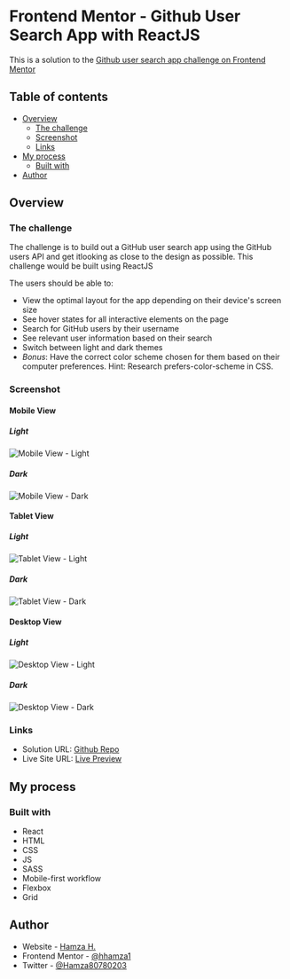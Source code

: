 # Frontend Mentor - Github User Search App with ReactJS

This is a solution to the [Github user search app challenge on Frontend Mentor](https://www.frontendmentor.io/challenges/github-user-search-app-Q09YOgaH6)

## Table of contents

- [Overview](#overview)
  - [The challenge](#the-challenge)
  - [Screenshot](#screenshot)
  - [Links](#links)
- [My process](#my-process)
  - [Built with](#built-with)
- [Author](#author)

## Overview

### The challenge

The challenge is to build out a GitHub user search app using the GitHub users API and get itlooking as close to the design as possible. This challenge would be built using ReactJS

The users should be able to:

- View the optimal layout for the app depending on their device's screen size
- See hover states for all interactive elements on the page
- Search for GitHub users by their username
- See relevant user information based on their search
- Switch between light and dark themes
- *Bonus*: Have the correct color scheme chosen for them based on their computer preferences. Hint: Research prefers-color-scheme in CSS.

### Screenshot

#### Mobile View 
##### Light

![Mobile View - Light](./screenshots/mobile-light.png)

##### Dark

![Mobile View - Dark](./screenshots/mobile-dark.png)
#### Tablet View
##### Light

![Tablet View - Light](./screenshots/tablet-light.png)

##### Dark

![Tablet View - Dark](./screenshots/tablet-dark.png)

#### Desktop View
##### Light

![Desktop View - Light](./screenshots/desktop-light.png)

##### Dark

![Desktop View - Dark](./screenshots/desktop-dark.png)

### Links

- Solution URL: [Github Repo](https://github.com/hhamza1/fem-github-user-search)
- Live Site URL: [Live Preview](https://jolly-archimedes-d1b24c.netlify.app/)

## My process

### Built with

- React
- HTML
- CSS
- JS
- SASS
- Mobile-first workflow
- Flexbox
- Grid

## Author

- Website - [Hamza H.](https://roverhollow-yetqlu-3881733548360.stormkit.dev/)
- Frontend Mentor - [@hhamza1](https://www.frontendmentor.io/profile/hhamza1)
- Twitter - [@Hamza80780203](https://twitter.com/Hamza80780203)
